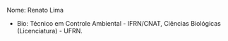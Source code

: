 Nome: Renato Lima
- Bio: Técnico em Controle Ambiental - IFRN/CNAT, Ciências Biológicas (Licenciatura) - UFRN.
